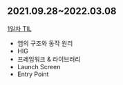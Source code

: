 ## 2021.09.28~2022.03.08


[1일차 TIL](https://seungchan.tistory.com/entry/SSAC-TIL-09%EC%9B%94-28%EC%9D%BC-TIL)
- 앱의 구조와 동작 원리
- HIG
- 프레임워크 & 라이브러리
- Launch Screen
- Entry Point

